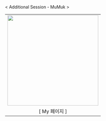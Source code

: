 < Additional Session - MuMuk >

<table>
  <tr>
    <td><img src="https://github.com/user-attachments/assets/7c4afc2b-2e15-459b-8d82-756173a9140b" width="300"></td>
  </tr>
  <tr>
    <td align="center">[ My 페이지 ]</td>
  </tr>
</table>

